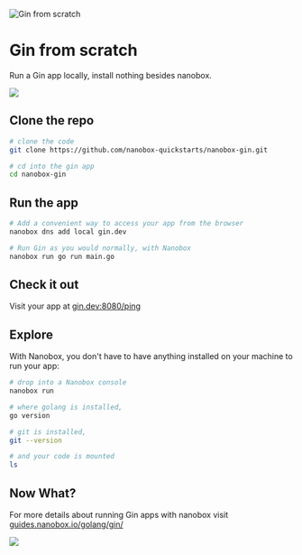 ![Gin from scratch](https://guides.nanobox.io/assets/quickstart-icons/gin.png)

# Gin from scratch

Run a Gin app locally, install nothing besides nanobox.

<a href="https://nanobox.io/download"><img src="https://guides.nanobox.io/assets/quickstart-icons/download.png" /></a>

## Clone the repo

```bash
# clone the code
git clone https://github.com/nanobox-quickstarts/nanobox-gin.git

# cd into the gin app
cd nanobox-gin
```

## Run the app

```bash
# Add a convenient way to access your app from the browser
nanobox dns add local gin.dev

# Run Gin as you would normally, with Nanobox
nanobox run go run main.go
```

## Check it out

Visit your app at <a href="http://gin.dev:8080/ping" target="\_blank">gin.dev:8080/ping</a>

## Explore
With Nanobox, you don't have to have anything installed on your machine to run your app:

```bash
# drop into a Nanobox console
nanobox run

# where golang is installed,
go version

# git is installed,
git --version

# and your code is mounted
ls
```

## Now What?
For more details about running Gin apps with nanobox visit [guides.nanobox.io/golang/gin/](https://guides.nanobox.io/golang/gin/)

<a href="https://nanobox.io"><img src="https://guides.nanobox.io/assets/quickstart-icons/footer.png" /></a>
